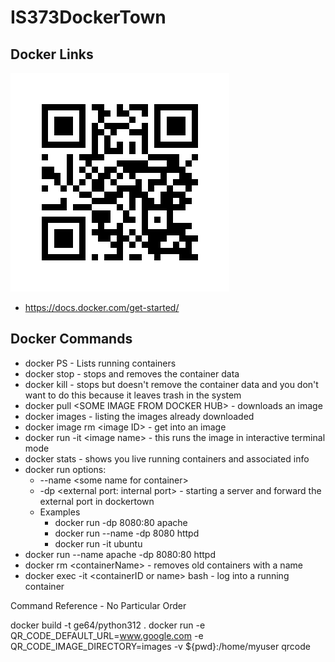 # IS373DockerTown
## Docker Links 

![myRepoQRCode](/images/myRepo.png)

 - https://docs.docker.com/get-started/

## Docker Commands
 - docker PS - Lists running containers
 - docker stop - stops and removes the container data
 - docker kill - stops but doesn't remove the container data and you don't want to do this because it leaves trash in the system
 - docker pull \<SOME IMAGE FROM DOCKER HUB> - downloads an image
 - docker images - listing the images already downloaded 
 - docker image rm \<image ID> - get into an image
 - docker run -it \<image name> - this runs the image in interactive terminal mode
 - docker stats - shows you live running containers and associated info
 - docker run options:
   - --name \<some name for container>
   - -dp \<external port: internal port> - starting a server and forward the external port in dockertown
   - Examples
     - docker run -dp 8080:80 apache
     - docker run --name -dp 8080 httpd
     - docker run -it ubuntu 
 - docker run --name apache -dp 8080:80 httpd
 - docker rm \<containerName> - removes old containers with a name
 - docker exec -it \<containerID or name> bash - log into a running container

Command Reference - No Particular Order

docker build -t ge64/python312 .
docker run -e QR_CODE_DEFAULT_URL=www.google.com -e QR_CODE_IMAGE_DIRECTORY=images -v ${pwd}:/home/myuser qrcode